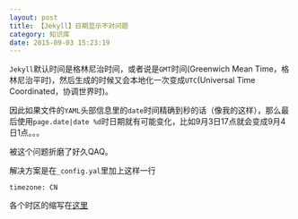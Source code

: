 ```yaml
---
layout: post
title: 【Jekyll】日期显示不对问题
category: 知识库
date: 2015-09-03 15:23:19
---
```


`Jekyll`默认时间是格林尼治时间，或者说是`GMT`时间(Greenwich Mean Time，格林尼治平时)，然后生成的时候又会本地化一次变成`UTC`(Universal Time Coordinated，协调世界时)。

因此如果文件的`YAML`头部信息里的`date`时间精确到秒的话（像我的这样），那么最后使用`page.date|date %d`时日期就有可能变化，比如9月3日17点就会变成9月4日1点。。。

被这个问题折磨了好久QAQ。

解决方案是在`_config.yal`里加上这样一行

```
timezone: CN
```

各个时区的缩写在[这里](https://en.wikipedia.org/wiki/List_of_tz_database_time_zones)


